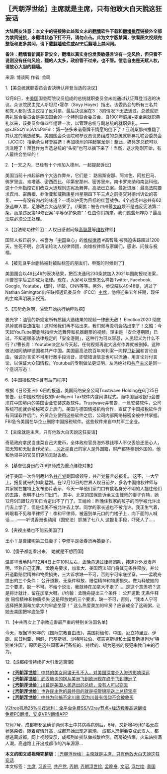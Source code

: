  <h2>〖兲朝浮世绘〗主席就是主席，只有他敢大白天說这狂妄话</h2> <p class="notice"><b>大陆网友注意：本文中的链接除此处和文末的<a href="https://github.com/bannedbook/fanqiang" >翻墙</a>软件下载和<a href="https://github.com/killgcd/justmysocks/blob/master/README.md">翻墙推荐</a>链接外全部为禁网链接，未翻墙状态下打不开，请勿点击。此为文字版禁闻，欲看图文视频完整版和更多禁闻，请下载<a href="https://github.com/bannedbook/fanqiang">翻墙软件或APP</a>后翻墙上禁闻网。</p><p>备注：翻墙看新闻非常安全，翻墙以真实身份发表敏感言论有一定风险，但只看不说则没有任何风险，翻的人太多，政府管不过来，也不管。信息自由是天赋人权，请放心大胆的翻墙。</b></p>  <div class="entry"> <p>来源:&nbsp;博谈网                            作者:&nbsp;金鸣                           </p> <p>1.【美总统就职委员会否决确认拜登当选的决议】</p> <p></p> <p>12月8日，由<a href="https://www.bannedbook.org/bnews/tag/%e7%be%8e%e5%9b%bd/" class="st_tag internal_tag" rel="tag" title="标签 美国 下的日志">美国</a>国会两院议员组成的总统就职委员会未能通过认证拜登当选的决议。众议院民主党人斯坦尼•霍尔（Snyy Hoyer）指出，该委员会的所有三名共和党人都对该决议投了反对票，最后决议案在3：3的情况下无法通过。总统就职典礼联合委员会是美国国会的一个特别联合委员会，自1901年威廉•麦金莱就职典礼以来，该委员会每四年组建一次，以管理总统与副总统的就职典礼。——@xJESQYmpV0cPxFm：第一张多米诺骨牌不情愿的倒下了！亚利桑那州推翻了其认定的骗选结果。美国国会众议院和参议员议员组成的总统就职典礼联合委员会（JCCIC）拒绝承认拜登胜选！再加德州的挥起屠龙剑！至此，媒体定总统可以洗洗睡了！拜登作为当选总统的“头衔”也可以摘下来了！当然，这才刚刚开始，有人最终会坐牢的！</p> <p>2.【一天之内，已经有十个州加入德州，一起提起诉讼】</p> <p></p> <p>美国当前十州起诉四个大选作弊州，它们是： 路易斯安那、阿肯色、阿拉巴马、佛罗里达、肯塔基、密西西比、印第安那州、密苏里州，南卡罗来纳和南达科他。这十个州指控它们改变大选规则违宪及舞弊。高法已立案。最近进展：最高法院要求宾州、密西根、乔治亚和威斯康星州星期四下午三点之前提交对德州诉讼的答复。——有没有内战的味道？一场以护宪为目标的红蓝战争。4个战场州总共有62张选举人票，足够改变大选结果了。//秦鹏：被告四州最<span class='wp_keywordlink'><a href="https://www.bannedbook.org/bnews/lifebaike/20181016/1013890.html" title="中国留学生试了一下大麻 结果死在回国路上" target="_blank">大麻</a></span>烦不是违反宪法第二条，而是违反第14修正案“平等保护条款”：任由你们胡来，我们这些州咋办？最高法院必须公正处理。</p> <p>3.【台法轮功律师团：人权日感谢问候<span class='wp_keywordlink'><a href="https://www.bannedbook.org/forum10/topic379.html" title="高智晟" target="_blank">高智晟</a></span>等<span class='wp_keywordlink_affiliate'><a href="https://www.bannedbook.org/bnews/weiquan/" title="维权" target="_blank">维权</a></span>律师】</p> <p></p>  <p>国际人权日前夕，被誉为「<span class='wp_keywordlink_affiliate'><a href="https://www.bannedbook.org/" title="中国" target="_blank">中国</a></span>良心」的<span class='wp_keywordlink'><a href="https://www.bannedbook.org/forum16/" title="维权律师 法律维权" target="_blank">维权律师</a></span> #高智晟 被强迫失踪超过1200天，生死不明，台湾法轮功人权律师团，向维权律师与家属们，感谢、问候与祝福。</p> <p>4.【被无良平台删帖被封被贴标签的朋友们，申冤的时候到了】</p> <p></p> <p>美国国会以49比46的表决结果，把否决通讯230条款加入2021年国防授权法案，川普签字后立即成为法律。现在，大家可以想想怎么样告Twitter, Facebook, Google, Youtube，纽时，华邮，CNN等等。另外，参议院以49:46票，通过了Nathan Simington出任联邦通讯委员会（FCC）<a href="https://www.bannedbook.org/bnews/tag/%E4%B8%BB%E5%B8%AD/" class="st_tag internal_tag" rel="tag" title="标签 主席 下的日志">主席</a>，他将迎来五年任期，现任的主席声明表示祝贺。</p> <p>5.【形势危急啊，油管开始执行纳粹败招】</p> <p>姜光宇：油管的新规定所有质疑大选结果的视频一律删无赦！ Election2020 彻底扒掉底裤耍<span class='wp_keywordlink'><a href="https://www.bannedbook.org/forum11/topic282.html" title="禁片：评中国共产党的流氓本性" target="_blank">流氓</a></span>啦！这时候我们再不站出来，我们就再没机会站出来了！<a href="https://www.bannedbook.org/bnews/tag/%e6%96%87%e6%98%ad/" class="st_tag internal_tag" rel="tag" title="标签 文昭 下的日志">文昭</a>：今天起YouTube要删除指控大选舞弊和机器翻票的视频。理由是「安全港期限」已过。不知道哪条法律规定的「安全港期」，这种行为可以容忍，人民起义为什么不行？//曹长青：Youtube决定从今天起，任何视频再说大选有作弊就被删掉。这种做法如同纳粹德国和共产中国。美国最高法院百年来判案一向捍卫<span class='wp_keywordlink_affiliate'><a href="https://www.bannedbook.org/" title="新闻">新闻</a></span>和言论自由，强调对言论不可用行政手段消音，即使错误信息也可以流通，用言论对付言论，以保证大众知情权。Youtube的专制做法更证明，左派绝对和<span class='wp_keywordlink'><a href="https://www.bannedbook.org/forum2/topic6177.html" title="《共产主义的终极目的》" target="_blank">共产主义</a></span>是同一个意识形态！</p> <p>6.【中国报税软件含有后门程序】</p> <p></p> <p>根据《日经亚洲》6日的报道，美国网络安全公司Trustwave Holding在6月25日警告，获中国政府授权的Intelligent Tax软件内含间谍程式。而中国当地银行会要求在中国境内的美国企业安装这款软件。Trustwave并警告，一旦安装软件，公司系统可能就会被秘密安上后门。美国与德国情报机构合作，查证了中国报税软件含有间谍软件后门，外资企业使用这些软件之后，公司内部网络秘密全被中共掌握。FBI急令美国在华企业删除中国报税软件。这些软件来自中共军工企业。</p>  <p>7.【主席就是主席，只有他敢大白天說这狂妄话】</p> <p></p> <p>奇葩政府拿民当韭菜自己大撒币，全体政府官员海外移钱移人不仅丢脸还恶心人，把无知和无耻当作光荣……<a href="https://www.bannedbook.org/bnews/tag/%e4%b9%a0%e8%bf%91%e5%b9%b3/" class="st_tag internal_tag" rel="tag" title="标签 习近平 下的日志">习近平</a>自己的家人是外国籍，财产都转移到外国的，他和他领导的官员们更加无耻丢脸。</p> <p>8.【基督徒身份的709律师成为重点维稳对象】</p> <p></p> <p>对于美国一次性制裁14名<a href="https://www.bannedbook.org/bnews/tag/%e5%85%b1%e4%ba%a7%e5%85%9a/" class="st_tag internal_tag" rel="tag" title="标签 共产党 下的日志">共产党</a>副国级领导，共产党誓言必报复。 这不，一大早上，报复就来的如此猛烈。在12月10日的世界人权日前夕，多名中国维权律师与其家属在推特上发布影片表示，今天一早他们家门口有数名身分不明的人挡住他们的去路，表明不让他们出门。 其中，北京的国保告诉余文生律师的妻子许艳，她12月9日跟12月10日肯定出不了门了。王峭岭：昨晚住我家的孩子的同学被允许出门去上学了，但是佳美不被允许去上学。同学的家长送也不被允许。我正生气着，转眼看不见和平律师了！李和平律师，被逼到单元口的门楼子上，向下面的人喊话……——听说香港也动用（国安法）抓捕了七八人 这报复手段，吓死人了&#8230;..</p> <p>9.【央视主播也不能去美国了】</p> <p></p> <p>王小丫是曹建明第三任妻子；李修平是张春贤再婚妻子。</p>  <p>10.【傻子都能看出来， 她就是不想回国】</p> <p></p> <p>温哥华当地时间12月4日上午10时左右，<a href="https://www.bannedbook.org/bnews/tag/%e5%ad%9f%e6%99%9a%e8%88%9f/" class="st_tag internal_tag" rel="tag" title="标签 孟晚舟 下的日志">孟晚舟</a>通过律师团队，接连对外发表声明，坚称自己无罪。 孟晚舟要求，加拿大、美国司法部门将其无条件释放，并公开道歉赔偿精神和物质损失，三大诉求缺一不可，否则宁可牢底坐穿。——孟晚舟提出的三个条件： 公开道歉、无条件释放、赔偿精神和物质损失。做为释放她的三个要求，缺一不可。不给个说法，我就待在加拿大不走了……是这个意思吧？这是将计就计，留在加拿大呀。//约翰：孟晚舟提出三个条件： 公开道歉 无条件释放 赔偿精神和物质损失 这是释放她的三个要求，缺一不可，否则，“我本人宁可选择把美国和加拿大的牢底坐穿！” 这么热爱美加的牢房？应该成全了这碗粥，让她去美国把牢底坐穿！</p> <p>11.【中共再次上了宗教迫害最严重的特别关注国名单】</p> <p></p> <p>今天，根据1998年的《国际宗教自由法》，美国将缅甸、中国、厄立特里亚、伊朗、尼日利亚、朝鲜、巴基斯坦、沙特阿拉伯、塔吉克斯坦和土库曼斯坦列为“特别关注国”，原因是这些国家进行系统的、持续的、极为恶劣的侵犯宗教自由的行为。</p> <p>12.【成都疫情持续扩大引发逃离潮】</p> <p></p> <ul class='op-related-articles' title='相关阅读'> <li><a href='https://www.bannedbook.org/bnews/ssgc/20201209/1444394.html' target='_blank'>〖<b>兲朝浮世绘</b>〗中共的美女间谍无孔不入，对美国深度介入渗透影响深远</a></li> <li><a href='https://www.bannedbook.org/bnews/ssgc/20201208/1443776.html' target='_blank'>〖<b>兲朝浮世绘</b>〗武汉肺炎的锅从美洲飞到欧洲现在终于飞到澳洲了</a></li> <li><a href='https://www.bannedbook.org/bnews/ssgc/20201207/1443281.html' target='_blank'>〖<b>兲朝浮世绘</b>〗川普是美国人民选出的总统，没有人可以窃去</a></li> <li><a href='https://www.bannedbook.org/bnews/ssgc/20201205/1442198.html' target='_blank'>〖<b>兲朝浮世绘</b>〗也许民主党的最终目的就是把贺锦丽送上总统宝座</a></li> <li><a href='https://www.bannedbook.org/bnews/ssgc/20201204/1441730.html' target='_blank'>〖<b>兲朝浮世绘</b>〗中共为何搞不定川普 因为川普有信仰不会被收买</a></li> </ul> <p class="texttj"> <a href="https://github.com/bannedbook/fanqiang/wiki/V2ray%E6%9C%BA%E5%9C%BA" target="_blank">V2free机场25%引荐返利：全平台免费SS/V2ray节点+经济套餐高速翻墙</a><br/> <a href="https://github.com/bannedbook/fanqiang/wiki/%E7%A6%81%E9%97%BB%E7%BD%91%E5%AE%89%E5%8D%93%E7%BF%BB%E5%A2%99%E6%96%B0%E9%97%BBAPP" target="_blank">免费PC翻墙、安卓VPN翻墙APP</a></p><p>12月7号，成都郫都区确诊两例本土中共病毒病例后，8号，又新增4例和1名无症状感染者。随着疫情升高，成都开始出现逃离潮。 成都人恐惧会变成武汉人，都想逃离成都。网上视频显示，成都到处排队做核酸检测。药房被挤爆，火车站挤满人潮，高速路上开出成都市的汽车源源&#8230;</p> <a name='sharetosocial'></a>       <div><b>本文的图文或视频完整版</b>：<a href='https://www.bannedbook.org/bnews/ssgc/20201210/1445002.html'>〖兲朝浮世绘〗主席就是主席，只有他敢大白天說这狂妄话</a></div>  </div><!--END ENTRY--> <div class="postfooter"> <div>本文标签：<a href="https://www.bannedbook.org/bnews/tag/%E4%B8%BB%E5%B8%AD/" rel="tag">主席</a>, <a href="https://www.bannedbook.org/bnews/tag/%e4%b9%a0%e8%bf%91%e5%b9%b3/" rel="tag">习近平</a>, <a href="https://www.bannedbook.org/bnews/tag/%e5%85%b1%e4%ba%a7%e5%85%9a/" rel="tag">共产党</a>, <a href="https://www.bannedbook.org/bnews/tag/%e5%85%b2%e6%9c%9d/" rel="tag">兲朝</a>, <a href="https://www.bannedbook.org/bnews/tag/%e5%85%b2%e6%9c%9d%e6%b5%ae%e4%b8%96%e7%bb%98/" rel="tag">兲朝浮世绘</a>, <a href="https://www.bannedbook.org/bnews/tag/%e5%ad%9f%e6%99%9a%e8%88%9f/" rel="tag">孟晚舟</a>, <a href="https://www.bannedbook.org/bnews/tag/%e6%96%87%e6%98%ad/" rel="tag">文昭</a>, <a href="https://www.bannedbook.org/bnews/tag/%E6%B5%AE%E4%B8%96%E7%BB%98/" rel="tag">浮世绘</a>, <a href="https://www.bannedbook.org/bnews/tag/%e7%be%8e%e5%9b%bd/" rel="tag">美国</a></div>  </div><!--END POSTFOOTER--> 